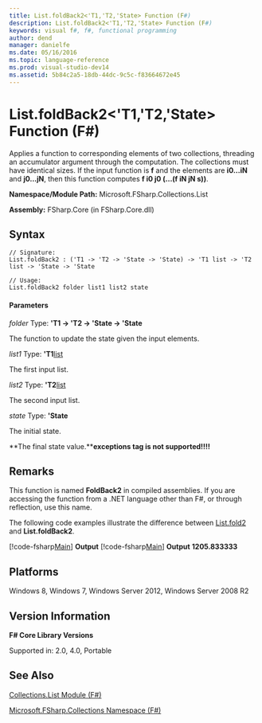 ```yaml
---
title: List.foldBack2<'T1,'T2,'State> Function (F#)
description: List.foldBack2<'T1,'T2,'State> Function (F#)
keywords: visual f#, f#, functional programming
author: dend
manager: danielfe
ms.date: 05/16/2016
ms.topic: language-reference
ms.prod: visual-studio-dev14
ms.assetid: 5b84c2a5-18db-44dc-9c5c-f83664672e45 
---
```


# List.foldBack2<'T1,'T2,'State> Function (F#)

Applies a function to corresponding elements of two collections, threading an accumulator argument through the computation. The collections must have identical sizes. If the input function is **f** and the elements are **i0...iN** and **j0...jN**, then this function computes **f i0 j0 (...(f iN jN s))**.

**Namespace/Module Path:** Microsoft.FSharp.Collections.List

**Assembly:** FSharp.Core (in FSharp.Core.dll)


## Syntax

```
// Signature:
List.foldBack2 : ('T1 -> 'T2 -> 'State -> 'State) -> 'T1 list -> 'T2 list -> 'State -> 'State

// Usage:
List.foldBack2 folder list1 list2 state
```

#### Parameters
*folder*
Type: **'T1 -&gt; 'T2 -&gt; 'State -&gt; 'State**


The function to update the state given the input elements.


*list1*
Type: **'T1**[list](http://msdn.microsoft.com/en-us/library/c627b668-477b-4409-91ed-06d7f1b3e4a7)


The first input list.


*list2*
Type: **'T2**[list](http://msdn.microsoft.com/en-us/library/c627b668-477b-4409-91ed-06d7f1b3e4a7)


The second input list.


*state*
Type: **'State**


The initial state.



**The final state value.****exceptions tag is not supported!!!!**

## Remarks
This function is named **FoldBack2** in compiled assemblies. If you are accessing the function from a .NET language other than F#, or through reflection, use this name.

The following code examples illustrate the difference between [List.fold2](http://msdn.microsoft.com/en-us/library/6cfcd043-a65d-4423-805a-2ab234cb5343) and **List.foldBack2**.

[!code-fsharp[Main](snippets/fslists/snippet31.fs)]
**Output**
[!code-fsharp[Main](snippets/fslists/snippet32.fs)]
**Output**
**1205.833333**
## Platforms
Windows 8, Windows 7, Windows Server 2012, Windows Server 2008 R2


## Version Information
**F# Core Library Versions**

Supported in: 2.0, 4.0, Portable




## See Also
[Collections.List Module &#40;F&#35;&#41;](Collections.List-Module-%5BFSharp%5D.md)

[Microsoft.FSharp.Collections Namespace &#40;F&#35;&#41;](Microsoft.FSharp.Collections-Namespace-%5BFSharp%5D.md)

